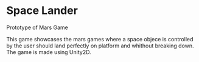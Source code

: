 # Space Lander
 Prototype of Mars Game
 
 This game showcases the mars games where a space objece is controlled by the user should land perfectly on platform and whithout breaking down.
 The game is made using Unity2D.

